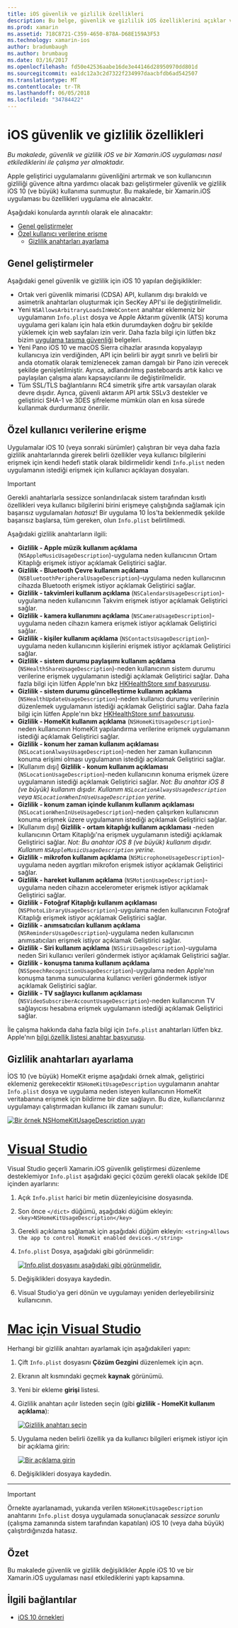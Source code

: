 ```yaml
---
title: iOS güvenlik ve gizlilik özellikleri
description: Bu belge, güvenlik ve gizlilik iOS özelliklerini açıklar ve bunların Xamarin.iOS ile nasıl kullanılacağını açıklar. İOS 10 ve özel kullanıcı verilere nasıl erişileceğini yapılan güncelleştirmeler göz alır.
ms.prod: xamarin
ms.assetid: 718C8721-C359-4650-878A-D68E159A3F53
ms.technology: xamarin-ios
author: bradumbaugh
ms.author: brumbaug
ms.date: 03/16/2017
ms.openlocfilehash: fd50e42536aabe16de3e44146d28950970dd801d
ms.sourcegitcommit: ea1dc12a3c2d7322f234997daacbfdb6ad542507
ms.translationtype: MT
ms.contentlocale: tr-TR
ms.lasthandoff: 06/05/2018
ms.locfileid: "34784422"
---
```

# <a name="ios-security-and-privacy-features"></a>iOS güvenlik ve gizlilik özellikleri

_Bu makalede, güvenlik ve gizlilik iOS ve bir Xamarin.iOS uygulaması nasıl etkilediklerini ile çalışma yer almaktadır._

Apple geliştirici uygulamalarını güvenliğini artırmak ve son kullanıcının gizliliği güvence altına yardımcı olacak bazı geliştirmeler güvenlik ve gizlilik iOS 10 (ve büyük) kullanıma sunmuştur. Bu makalede, bir Xamarin.iOS uygulaması bu özellikleri uygulama ele alınacaktır.

Aşağıdaki konularda ayrıntılı olarak ele alınacaktır:

- [Genel geliştirmeler](#General-Enhancements)
- [Özel kullanıcı verilerine erişme](#Accessing-Private-User-Data)
    - [Gizlilik anahtarları ayarlama](#Setting-Privacy-Keys)
    
<a name="General-Enhancements" />

## <a name="general-enhancements"></a>Genel geliştirmeler

Aşağıdaki genel güvenlik ve gizlilik için iOS 10 yapılan değişiklikler:

- Ortak veri güvenlik mimarisi (CDSA) API, kullanım dışı bırakıldı ve asimetrik anahtarları oluşturmak için SecKey API'si ile değiştirilmelidir.
- Yeni `NSAllowsArbitraryLoadsInWebContent` anahtar eklemeniz bir uygulamanın `Info.plist` dosya ve Apple Aktarım güvenlik (ATS) koruma uygulama geri kalanı için hala etkin durumdayken doğru bir şekilde yüklemek için web sayfaları izin verir. Daha fazla bilgi için lütfen bkz bizim [uygulama taşıma güvenliği](~/ios/app-fundamentals/ats.md) belgeleri.
- Yeni Pano iOS 10 ve macOS Sierra cihazlar arasında kopyalayıp kullanıcıya izin verdiğinden, API için belirli bir aygıt sınırlı ve belirli bir anda otomatik olarak temizlenecek zaman damgalı bir Pano izin verecek şekilde genişletilmiştir. Ayrıca, adlandırılmış pasteboards artık kalıcı ve paylaşılan çalışma alanı kapsayıcılarını ile değiştirilmelidir.
- Tüm SSL/TLS bağlantılarını RC4 simetrik şifre artık varsayılan olarak devre dışıdır. Ayrıca, güvenli aktarım API artık SSLv3 destekler ve geliştirici SHA-1 ve 3DES şifreleme mümkün olan en kısa sürede kullanmak durdurmanız önerilir.

<a name="Accessing-Private-User-Data" />

## <a name="accessing-private-user-data"></a>Özel kullanıcı verilerine erişme

Uygulamalar iOS 10 (veya sonraki sürümler) çalıştıran bir veya daha fazla gizlilik anahtarlarında girerek belirli özellikler veya kullanıcı bilgilerini erişmek için kendi hedefi statik olarak bildirmelidir kendi `Info.plist` neden uygulamanın istediği erişmek için kullanıcı açıklayan dosyaları.

> [!IMPORTANT]
> Gerekli anahtarlarla sessizce sonlandırılacak sistem tarafından kısıtlı özellikleri veya kullanıcı bilgilerini birini erişmeye çalıştığında sağlamak için başarısız uygulamaları _hatasız_! Bir uygulama 10 İos'ta beklenmedik şekilde başarısız başlarsa, tüm gereken, olun `Info.plist` belirtilmedi.

Aşağıdaki gizlilik anahtarların ilgili:

- **Gizlilik - Apple müzik kullanım açıklama** (`NSAppleMusicUsageDescription`)-uygulama neden kullanıcının Ortam Kitaplığı erişmek istiyor açıklamak Geliştirici sağlar.
- **Gizlilik - Bluetooth Çevre kullanım açıklama** (`NSBluetoothPeripheralUsageDescription`)-uygulama neden kullanıcının cihazda Bluetooth erişmek istiyor açıklamak Geliştirici sağlar.
- **Gizlilik - takvimleri kullanım açıklama** (`NSCalendarsUsageDescription`)-uygulama neden kullanıcının Takvim erişmek istiyor açıklamak Geliştirici sağlar.
- **Gizlilik - kamera kullanımını açıklama** (`NSCameraUsageDescription`)-uygulama neden cihazın kamera erişmek istiyor açıklamak Geliştirici sağlar.
- **Gizlilik - kişiler kullanım açıklama** (`NSContactsUsageDescription`)-uygulama neden kullanıcının kişilerini erişmek istiyor açıklamak Geliştirici sağlar.
- **Gizlilik - sistem durumu paylaşımı kullanım açıklama** (`NSHealthShareUsageDescription`)-neden kullanıcının sistem durumu verilerine erişmek uygulamanın istediği açıklamak Geliştirici sağlar. Daha fazla bilgi için lütfen Apple'nın bkz [HKHealthStore sınıf başvurusu](https://developer.apple.com/reference/healthkit/hkhealthstore).
- **Gizlilik - sistem durumu güncelleştirme kullanım açıklama** (`NSHealthUpdateUsageDescription`)-neden kullanıcı durumu verilerinin düzenlemek uygulamanın istediği açıklamak Geliştirici sağlar. Daha fazla bilgi için lütfen Apple'nın bkz [HKHealthStore sınıf başvurusu](https://developer.apple.com/reference/healthkit/hkhealthstore).
- **Gizlilik - HomeKit kullanım açıklama** (`NSHomeKitUsageDescription`)-neden kullanıcının HomeKit yapılandırma verilerine erişmek uygulamanın istediği açıklamak Geliştirici sağlar.
- **Gizlilik - konum her zaman kullanım açıklaması** (`NSLocationAlwaysUsageDescription`)-neden her zaman kullanıcının konuma erişimi olması uygulamanın istediği açıklamak Geliştirici sağlar.
- [Kullanım dışı] **Gizlilik - konum kullanım açıklaması** (`NSLocationUsageDescription`)-neden kullanıcının konuma erişmek üzere uygulamanın istediği açıklamak Geliştirici sağlar. *Not: Bu anahtar iOS 8 (ve büyük) kullanım dışıdır. Kullanım `NSLocationAlwaysUsageDescription` veya `NSLocationWhenInUseUsageDescription` yerine.*
- **Gizlilik - konum zaman içinde kullanım kullanım açıklaması** (`NSLocationWhenInUseUsageDescription`)-neden çalışırken kullanıcının konuma erişmek üzere uygulamanın istediği açıklamak Geliştirici sağlar.
- [Kullanım dışı] **Gizlilik - ortam kitaplığı kullanım açıklaması** -neden kullanıcının Ortam Kitaplığı'na erişmek uygulamanın istediği açıklamak Geliştirici sağlar. *Not: Bu anahtar iOS 8 (ve büyük) kullanım dışıdır. Kullanım `NSAppleMusicUsageDescription` yerine.*
- **Gizlilik - mikrofon kullanım açıklama** (`NSMicrophoneUsageDescription`)-uygulama neden aygıtları mikrofon erişmek istiyor açıklamak Geliştirici sağlar.
- **Gizlilik - hareket kullanım açıklama** (`NSMotionUsageDescription`)-uygulama neden cihazın accelerometer erişmek istiyor açıklamak Geliştirici sağlar.
- **Gizlilik - Fotoğraf Kitaplığı kullanım açıklaması** (`NSPhotoLibraryUsageDescription`)-uygulama neden kullanıcının Fotoğraf Kitaplığı erişmek istiyor açıklamak Geliştirici sağlar.
- **Gizlilik - anımsatıcıları kullanım açıklama** (`NSRemindersUsageDescription`)-uygulama neden kullanıcının anımsatıcıları erişmek istiyor açıklamak Geliştirici sağlar.
- **Gizlilik - Siri kullanım açıklama** (`NSSiriUsageDescription`)-uygulama neden Siri kullanıcı verileri göndermek istiyor açıklamak Geliştirici sağlar.
- **Gizlilik - konuşma tanıma kullanım açıklama** (`NSSpeechRecognitionUsageDescription`)-uygulama neden Apple'nın konuşma tanıma sunucularına kullanıcı verileri göndermek istiyor açıklamak Geliştirici sağlar.
- **Gizlilik - TV sağlayıcı kullanım açıklaması** (`NSVideoSubscriberAccountUsageDescription`)-neden kullanıcının TV sağlayıcısı hesabına erişmek uygulamanın istediği açıklamak Geliştirici sağlar.

İle çalışma hakkında daha fazla bilgi için `Info.plist` anahtarları lütfen bkz. Apple'nın [bilgi özellik listesi anahtar başvurusu](https://developer.apple.com/library/content/documentation/General/Reference/InfoPlistKeyReference/Introduction/Introduction.html#//apple_ref/doc/uid/TP40009248-SW1).

<a name="Setting-Privacy-Keys" />

## <a name="setting-privacy-keys"></a>Gizlilik anahtarları ayarlama

İOS 10 (ve büyük) HomeKit erişme aşağıdaki örnek almak, geliştirici eklemeniz gerekecektir `NSHomeKitUsageDescription` uygulamanın anahtar `Info.plist` dosya ve uygulama neden isteyen kullanıcının HomeKit veritabanına erişmek için bildirme bir dize sağlayın. Bu dize, kullanıcılarınız uygulamayı çalıştırmadan kullanıcı ilk zamanı sunulur:

[![](security-privacy-images/info01.png "Bir örnek NSHomeKitUsageDescription uyarı")](security-privacy-images/info01.png#lightbox)

# <a name="visual-studiotabvswin"></a>[Visual Studio](#tab/vswin)

Visual Studio geçerli Xamarin.iOS güvenlik geliştirmesi düzenleme desteklemiyor `Info.plist` aşağıdaki geçici çözüm gerekli olacak şekilde IDE içinden ayarlarını:

1. Açık `Info.plist` harici bir metin düzenleyicisine dosyasında.
2. Son önce `</dict>` düğümü, aşağıdaki düğüm ekleyin: `<key>NSHomeKitUsageDescription</key>`
3. Gerekli açıklama sağlamak için aşağıdaki düğüm ekleyin: `<string>Allows the app to control HomeKit enabled devices.</string>`
4. `Info.plist` Dosya, aşağıdaki gibi görünmelidir: 

    [![](security-privacy-images/info02vs.png "Info.plist dosyasını aşağıdaki gibi görünmelidir.")](security-privacy-images/info02vs.png#lightbox)
4. Değişiklikleri dosyaya kaydedin.
5. Visual Studio'ya geri dönün ve uygulamayı yeniden derleyebilirsiniz kullanıcının.

# <a name="visual-studio-for-mactabvsmac"></a>[Mac için Visual Studio](#tab/vsmac)

Herhangi bir gizlilik anahtarı ayarlamak için aşağıdakileri yapın:

1. Çift `Info.plist` dosyasını **Çözüm Gezgini** düzenlemek için açın.
2. Ekranın alt kısmındaki geçmek **kaynak** görünümü.
3. Yeni bir ekleme **girişi** listesi.
4. Gizlilik anahtarı açılır listeden seçin (gibi **gizlilik - HomeKit kullanım açıklama**): 

    [![](security-privacy-images/info02.png "Gizlilik anahtarı seçin")](security-privacy-images/info02.png#lightbox)
5. Uygulama neden belirli özellik ya da kullanıcı bilgileri erişmek istiyor için bir açıklama girin: 

    [![](security-privacy-images/info03.png "Bir açıklama girin")](security-privacy-images/info03.png#lightbox)
6. Değişiklikleri dosyaya kaydedin.

-----

> [!IMPORTANT]
> Örnekte ayarlanamadı, yukarıda verilen `NSHomeKitUsageDescription` anahtarını `Info.plist` dosya uygulamada sonuçlanacak _sessizce sorunlu_ (çalışma zamanında sistem tarafından kapatılan) iOS 10 (veya daha büyük) çalıştırdığınızda hatasız.

<a name="Summary" />

## <a name="summary"></a>Özet

Bu makalede güvenlik ve gizlilik değişiklikler Apple iOS 10 ve bir Xamarin.iOS uygulaması nasıl etkilediklerini yaptı kapsamına.



## <a name="related-links"></a>İlgili bağlantılar

- [iOS 10 örnekleri](https://developer.xamarin.com/samples/ios/iOS10/)

